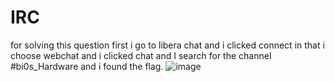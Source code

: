# IRC
for solving this question first i go to libera chat and i clicked connect in that i choose webchat and i clicked chat and I search for the channel  #bi0s_Hardware and i found the flag.
![image](https://user-images.githubusercontent.com/92683901/176284357-346f37f9-d1de-40c8-a383-2e626f746f60.png)

